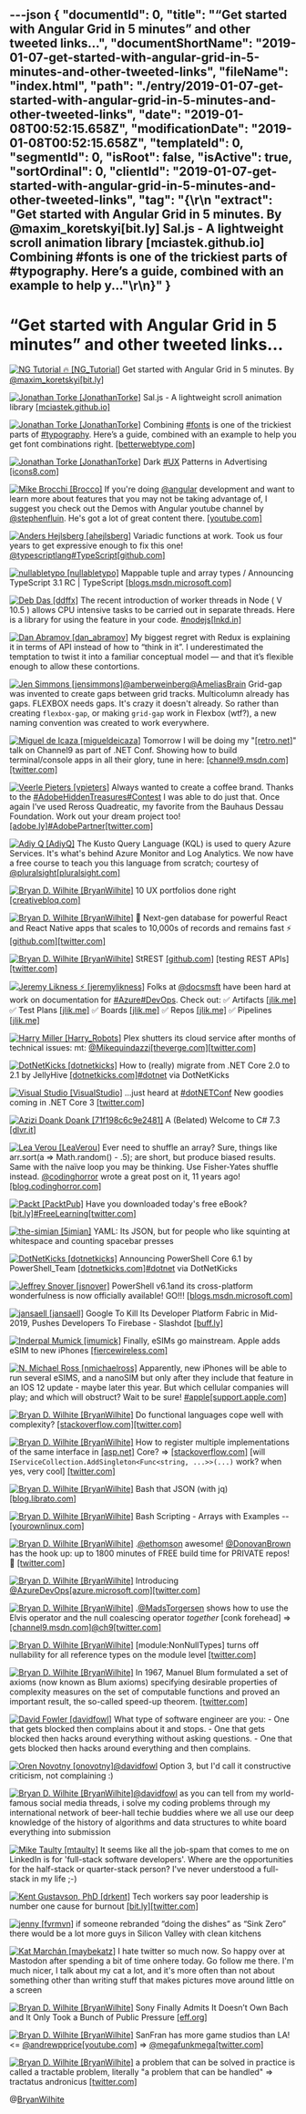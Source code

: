 ---json
{
  "documentId": 0,
  "title": "“Get started with Angular Grid in 5 minutes” and other tweeted links…",
  "documentShortName": "2019-01-07-get-started-with-angular-grid-in-5-minutes-and-other-tweeted-links",
  "fileName": "index.html",
  "path": "./entry/2019-01-07-get-started-with-angular-grid-in-5-minutes-and-other-tweeted-links",
  "date": "2019-01-08T00:52:15.658Z",
  "modificationDate": "2019-01-08T00:52:15.658Z",
  "templateId": 0,
  "segmentId": 0,
  "isRoot": false,
  "isActive": true,
  "sortOrdinal": 0,
  "clientId": "2019-01-07-get-started-with-angular-grid-in-5-minutes-and-other-tweeted-links",
  "tag": "{\r\n  \"extract\": \"Get started with Angular Grid in 5 minutes. By @maxim_koretskyi[bit.ly] Sal.js - A lightweight scroll animation library [mciastek.github.io] Combining #fonts is one of the trickiest parts of #typography. Here’s a guide, combined with an example to help y...\"\r\n}"
}
---

# “Get started with Angular Grid in 5 minutes” and other tweeted links…

[<img alt="NG Tutorial 🔥 [NG_Tutorial]" src="https://songhay.blob.core.windows.net:443/shared-social-twitter/NG_Tutorial.jpg">](https://twitter.com/NG_Tutorial) Get started with Angular Grid in 5 minutes. By [@maxim_koretskyi](http://twitter.com/@maxim_koretskyi)[[bit.ly]](http://bit.ly/2NavC6U)

[<img alt="Jonathan Torke [JonathanTorke]" src="https://songhay.blob.core.windows.net:443/shared-social-twitter/JonathanTorke.jpg">](https://jonathantorke.me/) Sal.js - A lightweight scroll animation library [[mciastek.github.io]](https://mciastek.github.io/sal/)

[<img alt="Jonathan Torke [JonathanTorke]" src="https://songhay.blob.core.windows.net:443/shared-social-twitter/JonathanTorke.jpg">](https://jonathantorke.me/) Combining [#fonts](http://twitter.com/search?q='%23fonts) is one of the trickiest parts of [#typography](http://twitter.com/search?q='%23typography). Here’s a guide, combined with an example to help you get font combinations right. [[betterwebtype.com]](https://betterwebtype.com/combining-fonts-guide)

[<img alt="Jonathan Torke [JonathanTorke]" src="https://songhay.blob.core.windows.net:443/shared-social-twitter/JonathanTorke.jpg">](https://jonathantorke.me/) Dark [#UX](http://twitter.com/search?q='%23UX) Patterns in Advertising [[icons8.com]](https://icons8.com/articles/dark-ux-patterns-advertising/)

[<img alt="Mike Brocchi [Brocco]" src="https://songhay.blob.core.windows.net:443/shared-social-twitter/Brocco.jpg">](https://github.com/brocco) If you're doing [@angular](http://twitter.com/@angular) development and want to learn more about features that you may not be taking advantage of, I suggest you check out the Demos with Angular youtube channel by [@stephenfluin](http://twitter.com/@stephenfluin). He's got a lot of great content there. [[youtube.com]](https://www.youtube.com/channel/UCYFd7Qy93YP7gPERnxP545A)

[<img alt="Anders Hejlsberg [ahejlsberg]" src="https://songhay.blob.core.windows.net:443/shared-social-twitter/ahejlsberg.jpg">](https://twitter.com/ahejlsberg) Variadic functions at work. Took us four years to get expressive enough to fix this one! [@typescriptlang](http://twitter.com/@typescriptlang)[#TypeScript](http://twitter.com/search?q='%23TypeScript)[[github.com]](https://github.com/Microsoft/TypeScript/pull/27028)

[<img alt="nullabletypo [nullabletypo]" src="https://songhay.blob.core.windows.net:443/shared-social-twitter/nullabletypo.jpg">](https://twitter.com/nullabletypo) Mappable tuple and array types / Announcing TypeScript 3.1 RC | TypeScript [[blogs.msdn.microsoft.com]](https://blogs.msdn.microsoft.com/typescript/2018/09/13/announcing-typescript-3-1-rc/)

[<img alt="Deb Das [ddffx]" src="https://songhay.blob.core.windows.net:443/shared-social-twitter/ddffx.jpg">](https://twitter.com/ddffx) The recent introduction of worker threads in Node ( V 10.5 ) allows CPU intensive tasks to be carried out in separate threads. Here is a library for using the feature in your code. [#nodejs](http://twitter.com/search?q='%23nodejs)[[lnkd.in]](https://lnkd.in/ePS-Cq7)

[<img alt="Dan Abramov [dan_abramov]" src="https://songhay.blob.core.windows.net:443/shared-social-twitter/dan_abramov.jpg">](http://overreacted.io/) My biggest regret with Redux is explaining it in terms of API instead of how to “think in it”. I underestimated the temptation to twist it into a familiar conceptual model — and that it’s flexible enough to allow these contortions.

[<img alt="Jen Simmons [jensimmons]" src="https://songhay.blob.core.windows.net:443/shared-social-twitter/jensimmons.jpg">](http://youtube.com/layoutland)[@amberweinberg](http://twitter.com/@amberweinberg)[@AmeliasBrain](http://twitter.com/@AmeliasBrain) Grid-gap was invented to create gaps between grid tracks. Multicolumn already has gaps. FLEXBOX needs gaps. It's crazy it doesn't already. So rather than creating `flexbox-gap`, or making `grid-gap` work in Flexbox (wtf?), a new naming convention was created to work everywhere.

[<img alt="Miguel de Icaza [migueldeicaza]" src="https://songhay.blob.core.windows.net:443/shared-social-twitter/migueldeicaza.png">](http://tirania.org/blog) Tomorrow I will be doing my "[[retro.net]](http://Retro.NET)" talk on Channel9 as part of .NET Conf. Showing how to build terminal/console apps in all their glory, tune in here: [[channel9.msdn.com]](https://channel9.msdn.com/Events/dotnetConf/2018/S313)[[twitter.com]](https://twitter.com/migueldeicaza/status/1040440134905286656/photo/1)

[<img alt="Veerle Pieters [vpieters]" src="https://songhay.blob.core.windows.net:443/shared-social-twitter/vpieters.png">](http://veerle.duoh.com/) Always wanted to create a coffee brand. Thanks to the [#AdobeHiddenTreasures](http://twitter.com/search?q='%23AdobeHiddenTreasures)[#Contest](http://twitter.com/search?q='%23Contest) I was able to do just that. Once again I’ve used Reross Quadreatic, my favorite from the Bauhaus Dessau Foundation. Work out your dream project too! [[adobe.ly]](https://adobe.ly/2JCZjIp)[#AdobePartner](http://twitter.com/search?q='%23AdobePartner)[[twitter.com]](https://twitter.com/vpieters/status/1040241254649540608/photo/1)

[<img alt="Adiy Q [AdiyQ]" src="https://songhay.blob.core.windows.net:443/shared-social-twitter/AdiyQ.jpg">](https://twitter.com/AdiyQ) The Kusto Query Language (KQL) is used to query Azure Services. It's what's behind Azure Monitor and Log Analytics. We now have a free course to teach you this language from scratch; courtesy of [@pluralsight](http://twitter.com/@pluralsight)[[pluralsight.com]](https://www.pluralsight.com/courses/kusto-query-language-kql-from-scratch)

[<img alt="Bryan D. Wilhite [BryanWilhite]" src="https://songhay.blob.core.windows.net:443/shared-social-twitter/BryanWilhite.jpeg">](http://songhayblog.azurewebsites.net/) 10 UX portfolios done right [[creativebloq.com]](https://www.creativebloq.com/ux/product-portfolios-61412126)

[<img alt="Bryan D. Wilhite [BryanWilhite]" src="https://songhay.blob.core.windows.net:443/shared-social-twitter/BryanWilhite.jpeg">](http://songhayblog.azurewebsites.net/) 🍉 Next-gen database for powerful React and React Native apps that scales to 10,000s of records and remains fast ⚡️ [[github.com]](https://github.com/Nozbe/WatermelonDB)[[twitter.com]](https://twitter.com/BryanWilhite/status/1039725832464261120/photo/1)

[<img alt="Bryan D. Wilhite [BryanWilhite]" src="https://songhay.blob.core.windows.net:443/shared-social-twitter/BryanWilhite.jpeg">](http://songhayblog.azurewebsites.net/) StREST [[github.com]](https://github.com/eykhagen/strest) [testing REST APIs] [[twitter.com]](https://twitter.com/BryanWilhite/status/1039724277921005568/photo/1)

[<img alt="Jeremy Likness ⚡️ [jeremylikness]" src="https://songhay.blob.core.windows.net:443/shared-social-twitter/jeremylikness.jpg">](https://blog.jeremylikness.com/) Folks at [@docsmsft](http://twitter.com/@docsmsft) have been hard at work on documentation for [#Azure](http://twitter.com/search?q='%23Azure)[#DevOps](http://twitter.com/search?q='%23DevOps). Check out: ✅ Artifacts [[jlik.me]](https://jlik.me/ebs) ✅ Test Plans [[jlik.me]](https://jlik.me/ebv) ✅ Boards [[jlik.me]](https://jlik.me/eby) ✅ Repos [[jlik.me]](https://jlik.me/eb1) ✅ Pipelines [[jlik.me]](https://jlik.me/eb4)

[<img alt="Harry Miller [Harry_Robots]" src="https://songhay.blob.core.windows.net:443/shared-social-twitter/Harry_Robots.jpg">](https://twitter.com/@Harry_Robots) Plex shutters its cloud service after months of technical issues: mt: [@Mikequindazzi](http://twitter.com/@Mikequindazzi)[[theverge.com]](https://www.theverge.com/2018/9/11/17847288/plex-cloud-service-ends-technical-issues)[[twitter.com]](https://twitter.com/Harry_Robots/status/1040353084487041025/photo/1)

[<img alt="DotNetKicks [dotnetkicks]" src="https://songhay.blob.core.windows.net:443/shared-social-twitter/dotnetkicks.png">](http://dotnetkicks.com/) How to (really) migrate from .NET Core 2.0 to 2.1 by JellyHive [[dotnetkicks.com]](https://dotnetkicks.com/r/370281?url=https://jellyhive.com/activity/posts/2018/09/05/how-to-really-migrate-from-net-core-2-0-to-2-1/)[#dotnet](http://twitter.com/search?q='%23dotnet) via DotNetKicks

[<img alt="Visual Studio [VisualStudio]" src="https://songhay.blob.core.windows.net:443/shared-social-twitter/VisualStudio.jpg">](http://www.visualstudio.com/) ...just heard at [#dotNETConf](http://twitter.com/search?q='%23dotNETConf) New goodies coming in .NET Core 3 [[twitter.com]](https://twitter.com/VisualStudio/status/1039897053046947841/photo/1)

[<img alt="Azizi Doank Doank [71f198c6c9e2481]" src="https://songhay.blob.core.windows.net:443/shared-social-twitter/71f198c6c9e2481.jpg">](https://twitter.com/71f198c6c9e2481) A (Belated) Welcome to C# 7.3 [[dlvr.it]](http://dlvr.it/Qk5mmS)

[<img alt="Lea Verou [LeaVerou]" src="https://songhay.blob.core.windows.net:443/shared-social-twitter/LeaVerou.png">](http://lea.verou.me/) Ever need to shuffle an array? Sure, things like arr.sort(a => Math.random() - .5); are short, but produce biased results. Same with the naïve loop you may be thinking. Use Fisher-Yates shuffle instead. [@codinghorror](http://twitter.com/@codinghorror) wrote a great post on it, 11 years ago! [[blog.codinghorror.com]](https://blog.codinghorror.com/the-danger-of-naivete/)

[<img alt="Packt [PacktPub]" src="https://songhay.blob.core.windows.net:443/shared-social-twitter/PacktPub.jpg">](http://www.packt.com/) Have you downloaded today's free eBook? [[bit.ly]](http://bit.ly/PacktDailyOffer)[#FreeLearning](http://twitter.com/search?q='%23FreeLearning)[[twitter.com]](https://twitter.com/PacktPub/status/1039453542950551553/photo/1)

[<img alt="the-simian [5imian]" src="https://songhay.blob.core.windows.net:443/shared-social-twitter/5imian.jpg">](http://jesseharlin.net/) YAML: Its JSON, but for people who like squinting at whitespace and counting spacebar presses

[<img alt="DotNetKicks [dotnetkicks]" src="https://songhay.blob.core.windows.net:443/shared-social-twitter/dotnetkicks.png">](http://dotnetkicks.com/) Announcing PowerShell Core 6.1 by PowerShell_Team [[dotnetkicks.com]](https://dotnetkicks.com/r/371554?url=https://blogs.msdn.microsoft.com/powershell/2018/09/13/announcing-powershell-core-6-1/)[#dotnet](http://twitter.com/search?q='%23dotnet) via DotNetKicks

[<img alt="Jeffrey Snover [jsnover]" src="https://songhay.blob.core.windows.net:443/shared-social-twitter/jsnover.jpg">](http://jsnover.com/) PowerShell v6.1and its cross-platform wonderfulness is now officially available! GO!!! [[blogs.msdn.microsoft.com]](https://blogs.msdn.microsoft.com/powershell/2018/09/13/announcing-powershell-core-6-1)

[<img alt="jansaell [jansaell]" src="https://songhay.blob.core.windows.net:443/shared-social-twitter/jansaell.png">](http://jan.saell.org/blog/) Google To Kill Its Developer Platform Fabric in Mid-2019, Pushes Developers To Firebase - Slashdot [[buff.ly]](https://buff.ly/2QxZFEk)

[<img alt="Inderpal Mumick [imumick]" src="https://songhay.blob.core.windows.net:443/shared-social-twitter/imumick.jpg">](http://www.kirusa.com/mumick) Finally, eSIMs go mainstream. Apple adds eSIM to new iPhones [[fiercewireless.com]](http://www.fiercewireless.com/wireless/apple-adds-esim-to-new-iphones)

[<img alt="N. Michael Ross [nmichaelross]" src="https://songhay.blob.core.windows.net:443/shared-social-twitter/nmichaelross.jpg">](https://twitter.com/nmichaelross) Apparently, new iPhones will be able to run several eSIMS, and a nanoSIM but only after they include that feature in an IOS 12 update - maybe later this year. But which cellular companies will play; and which will obstruct? Wait to be sure! [#apple](http://twitter.com/search?q='%23apple)[[support.apple.com]](https://support.apple.com/en-us/HT209044)

[<img alt="Bryan D. Wilhite [BryanWilhite]" src="https://songhay.blob.core.windows.net:443/shared-social-twitter/BryanWilhite.jpeg">](http://songhayblog.azurewebsites.net/) Do functional languages cope well with complexity? [[stackoverflow.com]](https://stackoverflow.com/a/2188804/22944)[[twitter.com]](https://twitter.com/BryanWilhite/status/1041928089582723072/photo/1)

[<img alt="Bryan D. Wilhite [BryanWilhite]" src="https://songhay.blob.core.windows.net:443/shared-social-twitter/BryanWilhite.jpeg">](http://songhayblog.azurewebsites.net/) How to register multiple implementations of the same interface in [[asp.net]](http://Asp.Net) Core? => [[stackoverflow.com]](https://stackoverflow.com/a/44177920/22944) [will `IServiceCollection.AddSingleton<Func<string, ...>>(...)` work? when yes, very cool] [[twitter.com]](https://twitter.com/BryanWilhite/status/1041532810920521728/photo/1)

[<img alt="Bryan D. Wilhite [BryanWilhite]" src="https://songhay.blob.core.windows.net:443/shared-social-twitter/BryanWilhite.jpeg">](http://songhayblog.azurewebsites.net/) Bash that JSON (with jq) [[blog.librato.com]](http://blog.librato.com/posts/jq-json)

[<img alt="Bryan D. Wilhite [BryanWilhite]" src="https://songhay.blob.core.windows.net:443/shared-social-twitter/BryanWilhite.jpeg">](http://songhayblog.azurewebsites.net/) Bash Scripting - Arrays with Examples -- [[yourownlinux.com]](http://www.yourownlinux.com/2016/12/bash-scripting-arrays-examples.html)

[<img alt="Bryan D. Wilhite [BryanWilhite]" src="https://songhay.blob.core.windows.net:443/shared-social-twitter/BryanWilhite.jpeg">](http://songhayblog.azurewebsites.net/) .[@ethomson](http://twitter.com/@ethomson) awesome! [@DonovanBrown](http://twitter.com/@DonovanBrown) has the hook up: up to 1800 minutes of FREE build time for PRIVATE repos! 🤠 [[twitter.com]](https://twitter.com/BryanWilhite/status/1040401338566209536/photo/1)

[<img alt="Bryan D. Wilhite [BryanWilhite]" src="https://songhay.blob.core.windows.net:443/shared-social-twitter/BryanWilhite.jpeg">](http://songhayblog.azurewebsites.net/) Introducing [@AzureDevOps](http://twitter.com/@AzureDevOps)[[azure.microsoft.com]](https://azure.microsoft.com/en-us/blog/introducing-azure-devops/)[[twitter.com]](https://twitter.com/BryanWilhite/status/1040397379000721408/photo/1)

[<img alt="Bryan D. Wilhite [BryanWilhite]" src="https://songhay.blob.core.windows.net:443/shared-social-twitter/BryanWilhite.jpeg">](http://songhayblog.azurewebsites.net/) .[@MadsTorgersen](http://twitter.com/@MadsTorgersen) shows how to use the Elvis operator and the null coalescing operator *together* [conk forehead] => [[channel9.msdn.com]](https://channel9.msdn.com/Events/dotnetConf/2018/S103)[@ch9](http://twitter.com/@ch9)[[twitter.com]](https://twitter.com/BryanWilhite/status/1041912200229605377/photo/1)

[<img alt="Bryan D. Wilhite [BryanWilhite]" src="https://songhay.blob.core.windows.net:443/shared-social-twitter/BryanWilhite.jpeg">](http://songhayblog.azurewebsites.net/) [module:NonNullTypes] turns off nullability for all reference types on the module level [[twitter.com]](https://twitter.com/BryanWilhite/status/1041915856752500736/photo/1)

[<img alt="Bryan D. Wilhite [BryanWilhite]" src="https://songhay.blob.core.windows.net:443/shared-social-twitter/BryanWilhite.jpeg">](http://songhayblog.azurewebsites.net/) In 1967, Manuel Blum formulated a set of axioms (now known as Blum axioms) specifying desirable properties of complexity measures on the set of computable functions and proved an important result, the so-called speed-up theorem. [[twitter.com]](https://twitter.com/BryanWilhite/status/1041929742662885376/photo/1)

[<img alt="David Fowler [davidfowl]" src="https://songhay.blob.core.windows.net:443/shared-social-twitter/davidfowl.jpeg">](http://davidfowl.com/) What type of software engineer are you: - One that gets blocked then complains about it and stops. - One that gets blocked then hacks around everything without asking questions. - One that gets blocked then hacks around everything and then complains.

[<img alt="Oren Novotny [onovotny]" src="https://songhay.blob.core.windows.net:443/shared-social-twitter/onovotny.jpeg">](https://oren.codes/)[@davidfowl](http://twitter.com/@davidfowl) Option 3, but I'd call it constructive criticism, not complaining :)

[<img alt="Bryan D. Wilhite [BryanWilhite]" src="https://songhay.blob.core.windows.net:443/shared-social-twitter/BryanWilhite.jpeg">](http://songhayblog.azurewebsites.net/)[@davidfowl](http://twitter.com/@davidfowl) as you can tell from my world-famous social media threads, i solve my coding problems through my international network of beer-hall techie buddies where we all use our deep knowledge of the history of algorithms and data structures to white board everything into submission

[<img alt="Mike Taulty [mtaulty]" src="https://songhay.blob.core.windows.net:443/shared-social-twitter/mtaulty.jpg">](http://mtaulty.com/) It seems like all the job-spam that comes to me on LinkedIn is for 'full-stack software developers'. Where are the opportunities for the half-stack or quarter-stack person? I've never understood a full-stack in my life ;-)

[<img alt="Kent Gustavson, PhD [drkent]" src="https://songhay.blob.core.windows.net:443/shared-social-twitter/drkent.jpg">](http://linkedin.com/in/kentgustavson) Tech workers say poor leadership is number one cause for burnout [[bit.ly]](http://bit.ly/2PDfV6B)[[twitter.com]](https://twitter.com/drkent/status/1038540491715948544/photo/1)

[<img alt="jenny [fvrmvn]" src="https://songhay.blob.core.windows.net:443/shared-social-twitter/fvrmvn.jpg">](https://twitter.com/fvrmvn) if someone rebranded “doing the dishes” as “Sink Zero” there would be a lot more guys in Silicon Valley with clean kitchens

[<img alt="Kat Marchán [maybekatz]" src="https://songhay.blob.core.windows.net:443/shared-social-twitter/maybekatz.jpg">](https://toot.cat/@zkat) I hate twitter so much now. So happy over at Mastodon after spending a bit of time onhere today. Go follow me there. I'm much nicer, I talk about my cat a lot, and it's more often than not about something other than writing stuff that makes pictures move around little on a screen

[<img alt="Bryan D. Wilhite [BryanWilhite]" src="https://songhay.blob.core.windows.net:443/shared-social-twitter/BryanWilhite.jpeg">](http://songhayblog.azurewebsites.net/) Sony Finally Admits It Doesn’t Own Bach and It Only Took a Bunch of Public Pressure [[eff.org]](https://www.eff.org/takedowns/sony-finally-admits-it-doesnt-own-bach-and-it-only-took-public-pressure)

[<img alt="Bryan D. Wilhite [BryanWilhite]" src="https://songhay.blob.core.windows.net:443/shared-social-twitter/BryanWilhite.jpeg">](http://songhayblog.azurewebsites.net/) SanFran has more game studios than LA! <= [@andrewpprice](http://twitter.com/@andrewpprice)[[youtube.com]](https://www.youtube.com/watch?v=7OyGs4AlBTc) => [@megafunkmega](http://twitter.com/@megafunkmega)[[twitter.com]](https://twitter.com/BryanWilhite/status/1041863611197423616/photo/1)

[<img alt="Bryan D. Wilhite [BryanWilhite]" src="https://songhay.blob.core.windows.net:443/shared-social-twitter/BryanWilhite.jpeg">](http://songhayblog.azurewebsites.net/) a problem that can be solved in practice is called a tractable problem, literally "a problem that can be handled" => tractatus andronicus [[twitter.com]](https://twitter.com/BryanWilhite/status/1041930870909628416/photo/1)

@[BryanWilhite](https://twitter.com/BryanWilhite)

